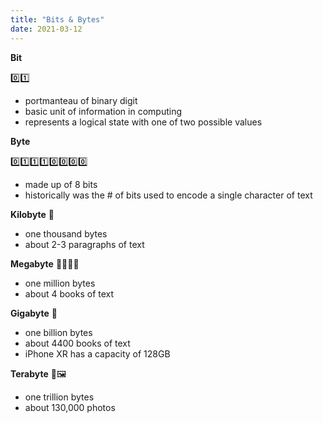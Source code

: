 ```yaml
---
title: "Bits & Bytes"
date: 2021-03-12
---
```


**Bit**

0️⃣1️⃣
* portmanteau of binary digit
* basic unit of information in computing
* represents a logical state with one of two possible values

**Byte**

0️⃣1️⃣1️⃣1️⃣0️⃣0️⃣0️⃣0️⃣
* made up of 8 bits
* historically was the # of bits used to encode a single character of text




**Kilobyte**
📄
* one thousand bytes
* about 2-3 paragraphs of text

**Megabyte**
📕📗📘📙
* one million bytes
* about 4 books of text 

**Gigabyte**
📱
* one billion bytes
* about 4400 books of text
* iPhone XR has a capacity of 128GB

**Terabyte**
📸🖼
* one trillion bytes
* about 130,000 photos 